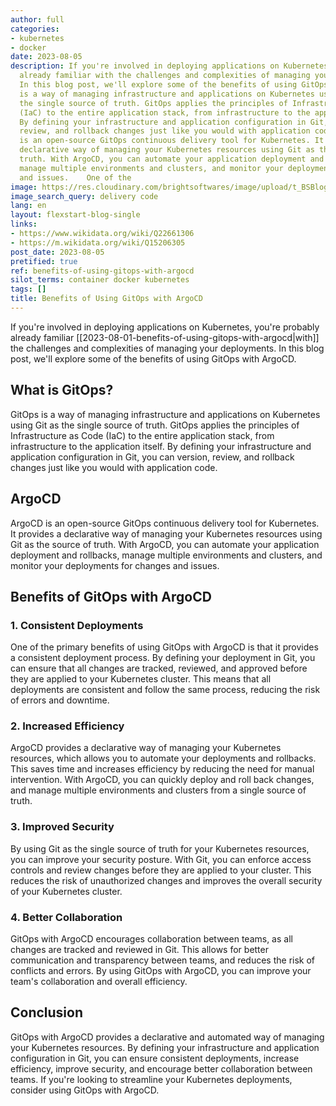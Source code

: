 ```yaml
---
author: full
categories:
- kubernetes
- docker
date: 2023-08-05
description: If you're involved in deploying applications on Kubernetes, you're probably
  already familiar with the challenges and complexities of managing your deployments.
  In this blog post, we'll explore some of the benefits of using GitOps with ArgoCD.   GitOps
  is a way of managing infrastructure and applications on Kubernetes using Git as
  the single source of truth. GitOps applies the principles of Infrastructure as Code
  (IaC) to the entire application stack, from infrastructure to the application itself.
  By defining your infrastructure and application configuration in Git, you can version,
  review, and rollback changes just like you would with application code.   ArgoCD
  is an open-source GitOps continuous delivery tool for Kubernetes. It provides a
  declarative way of managing your Kubernetes resources using Git as the source of
  truth. With ArgoCD, you can automate your application deployment and rollbacks,
  manage multiple environments and clusters, and monitor your deployments for changes
  and issues.    One of the
image: https://res.cloudinary.com/brightsoftwares/image/upload/t_BSBlogImage/v1/brightsoftwares.com.blog/ieic5Tq8YMk
image_search_query: delivery code
lang: en
layout: flexstart-blog-single
links:
- https://www.wikidata.org/wiki/Q22661306
- https://m.wikidata.org/wiki/Q15206305
post_date: 2023-08-05
pretified: true
ref: benefits-of-using-gitops-with-argocd
silot_terms: container docker kubernetes
tags: []
title: Benefits of Using GitOps with ArgoCD
---
```


If you're involved in deploying applications on Kubernetes, you're probably already familiar [[2023-08-01-benefits-of-using-gitops-with-argocd|with]] the challenges and complexities of managing your deployments. In this blog post, we'll explore some of the benefits of using GitOps with ArgoCD.

## What is GitOps?

GitOps is a way of managing infrastructure and applications on Kubernetes using Git as the single source of truth. GitOps applies the principles of Infrastructure as Code (IaC) to the entire application stack, from infrastructure to the application itself. By defining your infrastructure and application configuration in Git, you can version, review, and rollback changes just like you would with application code.

## ArgoCD

ArgoCD is an open-source GitOps continuous delivery tool for Kubernetes. It provides a declarative way of managing your Kubernetes resources using Git as the source of truth. With ArgoCD, you can automate your application deployment and rollbacks, manage multiple environments and clusters, and monitor your deployments for changes and issues.

## Benefits of GitOps with ArgoCD

### 1. Consistent Deployments

One of the primary benefits of using GitOps with ArgoCD is that it provides a consistent deployment process. By defining your deployment in Git, you can ensure that all changes are tracked, reviewed, and approved before they are applied to your Kubernetes cluster. This means that all deployments are consistent and follow the same process, reducing the risk of errors and downtime.

### 2. Increased Efficiency

ArgoCD provides a declarative way of managing your Kubernetes resources, which allows you to automate your deployments and rollbacks. This saves time and increases efficiency by reducing the need for manual intervention. With ArgoCD, you can quickly deploy and roll back changes, and manage multiple environments and clusters from a single source of truth.

### 3. Improved Security

By using Git as the single source of truth for your Kubernetes resources, you can improve your security posture. With Git, you can enforce access controls and review changes before they are applied to your cluster. This reduces the risk of unauthorized changes and improves the overall security of your Kubernetes cluster.

### 4. Better Collaboration

GitOps with ArgoCD encourages collaboration between teams, as all changes are tracked and reviewed in Git. This allows for better communication and transparency between teams, and reduces the risk of conflicts and errors. By using GitOps with ArgoCD, you can improve your team's collaboration and overall efficiency.

## Conclusion

GitOps with ArgoCD provides a declarative and automated way of managing your Kubernetes resources. By defining your infrastructure and application configuration in Git, you can ensure consistent deployments, increase efficiency, improve security, and encourage better collaboration between teams. If you're looking to streamline your Kubernetes deployments, consider using GitOps with ArgoCD.